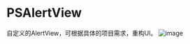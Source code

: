 # PSAlertView
自定义的AlertView，可根据具体的项目需求，重构UI。
![image](https://github.com/liuxu0718/PSAlertView/blob/master/screenshot.png)
